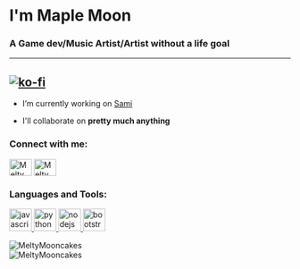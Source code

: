# I'm Maple Moon #
### A Game dev/Music Artist/Artist without a life goal ###
---
[![ko-fi](https://ko-fi.com/img/githubbutton_sm.svg)](https://ko-fi.com/J3J25996L)
---
- I’m currently working on [Sami](https://samidb.xyz/)

- I'll collaborate on **pretty much anything**

<p align="left">
<h3 align="left">Connect with me:</h3>
<a href="https://twitter.com/meltymooncakes" target="blank"><img align="center" src="https://cdn.jsdelivr.net/npm/simple-icons@3.0.1/icons/twitter.svg" alt="MeltyMooncakes" height="30" width="40" /></a>
<a href="https://www.youtube.com/c/meltymooncakes" target="blank"><img align="center" src="https://cdn.jsdelivr.net/npm/simple-icons@3.0.1/icons/youtube.svg" alt="MeltyMooncakes" height="30" width="40" /></a>
</p>

<h3 align="left">
  Languages and Tools:
</h3>
<p align="left">
  <a href="https://developer.mozilla.org/en-US/docs/Web/JavaScript" target="_blank">
    <img src="https://upload.wikimedia.org/wikipedia/commons/6/6a/JavaScript-logo.png" alt="javascript" width="40" height="40"/>
  </a>
  <a href="https://www.python.org" target="_blank">
    <img src="http://clipart-library.com/images_k/python-logo-transparent/python-logo-transparent-5.png" alt="python" width="40" height="40"/>
  </a>
  <a href="https://nodejs.org" target="_blank">
    <img src="https://nodejs.org/static/images/logo-hexagon.png" alt="nodejs" width="40" height="40"/>
  </a>
  <a href="https://getbootstrap.com" target="_blank">
    <img src="https://cdn.freebiesupply.com/logos/large/2x/bootstrap-4-logo-png-transparent.png" alt="bootstrap" width="40" height="40"/>
  </a>
</p>

<p>
  <img align="center" src="https://github-readme-stats.vercel.app/api?username=MeltyMooncakes&bg_color=1e1e2e&text_color=cdd6f4&icon_color=cba6f7&title_color=94e2d5&show_icons=true" alt="MeltyMooncakes" />
  <br>
  <img align="left" src="https://github-readme-stats.vercel.app/api/top-langs/?username=MeltyMooncakes&bg_color=1e1e2e&text_color=cdd6f4&icon_color=cba6f7&title_color=94e2d5&layout=compact" alt="MeltyMooncakes" />
</p>
<br />  
<br />  
<br />  
<br />  
<br />  
<br />  
<br /> 
